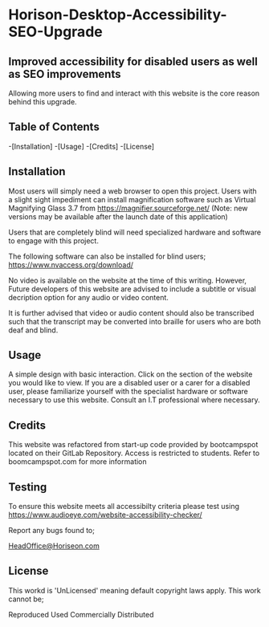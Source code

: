 # Horison-Desktop-Accessibility-SEO-Upgrade

## Improved accessibility for disabled users as well as SEO improvements

Allowing more users to find and interact with this website is the core reason 
behind this upgrade.

## Table of Contents
-[Installation]
-[Usage]
-[Credits]
-[License]

## Installation

Most users will simply need a web browser to open this project.
Users with a slight sight impediment can install magnification
software such as Virtual Magnifying Glass 3.7 from
https://magnifier.sourceforge.net/  (Note: new versions may be
available after the launch date of this application)

Users that are completely blind will need specialized 
hardware and software to engage with this project.

The following software can also be installed for 
blind users;
https://www.nvaccess.org/download/

No video is available on the website at the time 
of this writing. However, Future developers of this
website are advised to include a subtitle or visual 
decription option for any audio or video content.

It is further advised that video or audio content should also be 
transcribed such that the transcript may be converted 
into braille for users who are both deaf and blind.

## Usage

A simple design with basic interaction.
Click on the section of the website you would like to
view. If you are a disabled user or a carer for a 
disabled user, please familiarize yourself with the 
specialist hardware or software necessary to use this 
website. Consult an I.T professional where 
necessary.

## Credits

This website was refactored from start-up code
provided by bootcampspot located on their 
GitLab Repository. Access is restricted to students.
Refer to boomcampspot.com for more information

## Testing

To ensure this website meets all accessibilty criteria 
please test using
https://www.audioeye.com/website-accessibility-checker/

Report any bugs found to;

HeadOffice@Horiseon.com

## License

This workd is 'UnLicensed' meaning default copyright 
laws apply. This work cannot be;

Reproduced
Used Commercially
Distributed
